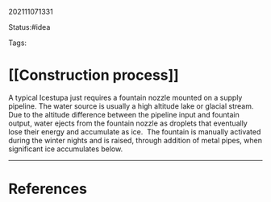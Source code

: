 202111071331

Status:#idea

Tags:

# [[Construction process]]

A typical Icestupa just requires a fountain nozzle mounted on a supply pipeline. The water source is usually a high altitude lake or glacial stream. Due to the altitude difference between the pipeline input and fountain output, water ejects from the fountain nozzle as droplets that eventually lose their energy and accumulate as ice.  The fountain is manually activated during the winter nights and is raised, through addition of metal pipes, when significant ice accumulates below.


---
# References